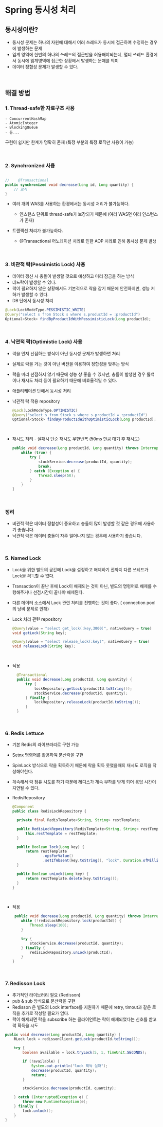 # Spring 동시성 처리

## 동시성이란?

- 동시성 문제는 하나의 자원에 대해서 여러 쓰레드가 동시에 접근하여 수정하는 경우에 발생하는 문제
- 임계 영역에 한번의 하나의 쓰레드의 접근만을 허용해야되는데, 멀티 쓰레드 환경에서 동시에 임계영역에 접근한 상황에서 발생하는 문제를 의미
- 데이터 정합성 문제가 발생할 수 있다.

<br>

## 해결 방법

### 1. Thread-safe한 자료구조 사용
    - ConcurrentHashMap
    - AtomicInteger
    - BlockingQueue
    - 등...

구현이 쉽지만 한계가 명확히 존재 (특정 부분의 특정 로직만 사용이 가능)
  
<br>

### 2. Synchronized 사용
``` java

//    @Transactional
public synchronized void decrease(Long id, Long quantity) {
    // 로직    
}

```

- 여러 개의 WAS를 사용하는 환경에서는 동시성 처리가 불가능하다. 
  - 인스턴스 단위로 thread-safe가 보장되기 때문에 (여러 WAS면 여러 인스턴스가 존재)

- 트랜잭션 처리가 불가능하다.
  - @Transactional 어노테이션 처리로 인한 AOP 처리로 인해 동시성 문제 발생

<br>

### 3. 비관적 락(Pessimistic Lock) 사용
- 데이터 갱신 시 충돌이 발생할 것으로 예상하고 미리 잠금을 하는 방식
- 데드락이 발생할 수 있다.
- 락이 필요하지 않은 상황에서도 기본적으로 락을 잡기 때문에 안전하지만, 성능 저하가 발생할 수 있다.
- DB 단에서 동시성 처리

``` java
@Lock(LockModeType.PESSIMISTIC_WRITE)
@Query("select s from Stock s where s.productId = :productId")
Optional<Stock> findByProductIdWithPessimisticLock(Long productId);

```

<br>

### 4. 낙관적 락(Optimistic Lock) 사용
- 락을 먼저 선점하는 방식이 아닌 동시성 문제가 발생하면 처리
- 실제로 락을 거는 것이 아닌 버전을 이용하여 정합성을 맞추는 방식
- 락을 미리 선점하지 않기 때문에 성능 상 좋을 수 있지만, 충돌이 발생한 경우 롤백이나 재시도 처리 등이 필요하기 때문에 비효율적일 수 있다.
- 애플리케이션 단에서 동시성 처리

- 낙관적 락 적용 repository
  ``` java
  @Lock(LockModeType.OPTIMISTIC)
  @Query("select s from Stock s where s.productId = :productId")
  Optional<Stock> findByProductIdWithOptimisticLock(Long productId);
  
  ```

<br>

- 재시도 처리 - 실패시 단순 재시도 무한반복 (50ms 만큼 대기 후 재시도)
  ``` java
  public void decrease(Long productId, Long quantity) throws InterruptedException {
      while (true) {
          try {
              stockService.decrease(productId, quantity);
              break;
          } catch (Exception e) {
              Thread.sleep(50);
          }
      }
  }
  
  ```

<br>

### 정리
- 비관적 락은 데이터 정합성이 중요하고 충돌이 많이 발생할 것 같은 경우에 사용하기 좋습니다.
- 낙관적 락은 데이터 충돌이 자주 일어나지 않는 경우에 사용하기 좋습니다.

<br>

### 5. Named Lock
- Lock을 위한 별도의 공간에 Lock을 설정하고 해제하기 전까지 다른 쓰레드가 Lock을 획득할 수 없다.
- Transaction이 끝난 후에 Lock이 해제되는 것이 아닌, 별도의 명령어로 해제를 수행해주거나 선점시간이 끝나야 해제된다.
- 다른 데이터 소스에서 Lock 관련 처리를 진행하는 것이 좋다. ( connection pool의 낭비 문제로 인해)

- Lock 처리 관련 repository
  ``` java
  @Query(value = "select get_lock(:key,3000)", nativeQuery = true)
  void getLock(String key);
  
  @Query(value = "select release_lock(:key)", nativeQuery = true)
  void releaseLock(String key);
  ```

<br>

- 적용
  ``` java
    @Transactional
    public void decrease(Long productId, Long quantity) {
        try {
            lockRepository.getLock(productId.toString());
            stockService.decrease(productId, quantity);
        } finally {
            lockRepository.releaseLock(productId.toString());
        }
    }
  ```
  
<br>

### 6. Redis Lettuce
- 기본 Redis의 라이브러리로 구현 가능
- Setnx 명령어를 활용하여 분산락을 구현
- SpinLock 방식으로 락을 획득하기 때문에 락을 획득 못했을때의 재시도 로직을 작성해야한다.
- 계속해서 락 점유 시도를 하기 때문에 레디스가 계속 부하를 받게 되어 응답 시간이 지연될 수 있다.

- RedisRepository
  ``` java
  @Component
  public class RedisLockRepository {

    private final RedisTemplate<String, String> restTemplate;

    public RedisLockRepository(RedisTemplate<String, String> restTemplate) {
        this.restTemplate = restTemplate;
    }

    public Boolean lock(Long key) {
        return restTemplate
                .opsForValue()
                .setIfAbsent(key.toString(), "lock", Duration.ofMillis(3_000));
    }

    public Boolean unLock(Long key) {
        return restTemplate.delete(key.toString());
    }
  }
  ```

<br>

- 적용
  ``` java
   public void decrease(Long productId, Long quantity) throws InterruptedException {
      while (!redisLockRepository.lock(productId)) {
          Thread.sleep(100);
      }
  
      try {
          stockService.decrease(productId, quantity);
      } finally {
          redisLockRepository.unLock(productId);
      }
  }
  ```

<br>

### 7. Redisson Lock
 - 추가적인 라이브러리 필요 (Redisson)
 - pub & sub 방식으로 분산락을 구현
 - Redisson 은 별도의 Lock interface를 지원하기 때문에 retry, timout과 같은 로직을 추가로 작성할 필요가 없다.
 - 락이 해제되면 락을 subscribe 하는 클라이언트는 락이 해제되었다는 신호를 받고 락 획득을 시도

``` java
public void decrease(Long productId, Long quantity) {
    RLock lock = redissonClient.getLock(productId.toString());

    try {
        boolean available = lock.tryLock(5, 1, TimeUnit.SECONDS);

        if (!available) {
            System.out.println("lock 획득 실패");
            decrease(productId, quantity);
            return;
        }

        stockService.decrease(productId, quantity);

    } catch (InterruptedException e) {
        throw new RuntimeException(e);
    } finally {
        lock.unlock();
    }
}
```

<br>
<br>
<br>
